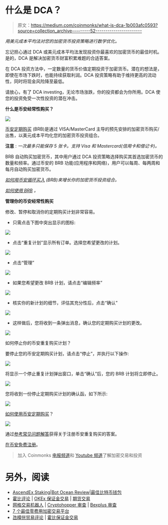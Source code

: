 # 什么是 DCA？

> 原文：<https://medium.com/coinmonks/what-is-dca-1b003afc0593?source=collection_archive---------52----------------------->

*用美元成本平均法对您的加密货币投资策略进行数学优化。*

忘记担心通过 DCA 或美元成本平均法发现投资你最喜欢的加密货币的最佳时机。是的，DCA 是解决加密货币财富积累难题的合适答案。

在 DCA 投资方法中，一定数量的货币价值定期投资于加密货币。潜在的想法是，即使在市场下跌时，也能持续获取利润。DCA 投资策略有助于维持更高的流动性，同时将现金风险降至最低。

请放心，有了 DCA investing，无论市场涨跌，你的投资都会为你所用。DCA 使您的投资免受一次性投资的潜在冲击。

**什么是币安经常性购买？**

![](img/abe1ae0bbd3db35dd51f4a562bd2c85f.png)

[币安定期购买](https://www.binance.com/en/buy-sell-crypto?channel=card&fiat=EUR&recurring=open?ref=UUTW4MZQ) (BRB)是通过 VISA/MasterCard 主导的预先安排的加密货币购买/出售，以美元成本平均化您的加密货币投资组合。

**注意** : *一次最多只能保存 5 张卡。支持 Visa 和 Mastercard(信用卡和借记卡)。*

BRB 自动购买加密货币，其中用户通过 DCA 投资策略选择购买其首选加密货币的数量和频率。通过币安的 BRB 功能(应用程序和网络)，用户可以每周、每两周和每月自动购买加密货币。

[*如何用币安循环买入*](https://www.binance.com/en/blog/fiat/how-to-grow-your-crypto-portfolio-with-recurring-buy-421499824684903346) *(BRB)来增长你的加密货币投资组合。*

[*如何使用 BRB*](https://www.binance.com/en/support/faq/3b628537b6314964bb08b5b22fab6c18) *。*

**管理你的币安经常性购买**

修改、暂停和取消你的定期购买计划非常容易。

*   只需点击下图中突出显示的图标:

![](img/fcad18217cd0d8f7c85b36ec5490d6c6.png)

*   点击“重复计划”显示所有订单。选择您希望更改的计划。

![](img/1f387bb7e124984156e5b7546aa765d8.png)

*   点击“管理”

![](img/fb39bd056224fa6c237bb70169a5813f.png)

*   如果您希望更改 BRB 计划，请点击“编辑频率”

![](img/66689d3c16d98d6b5d38551955cd18e2.png)

*   核实你的新计划的细节，评估其充分性后，点击“确认”

![](img/c178fc0fbe59df1f6bae5b35af7dd2a2.png)

*   这样做后，您将收到一条弹出消息，确认您的定期购买计划的更改。

![](img/034831ca48a1b843d31621cced004ac1.png)

如何停止你的币安重复购买计划？

要停止您的币安定期购买计划，请点击“停止”，并执行以下操作:

![](img/57716b4aa3ccbdd3c9e9a9d6b523c3c4.png)

将显示一个停止重复计划弹出窗口，单击“确认”后，您的 BRB 计划将立即停止。

![](img/fd8a6666520a5cc409d25054f09dbfc7.png)

您将收到一份停止定期购买计划的确认函，如下所示:

![](img/b26be80ba1e1590a3703aa7c24e15e40.png)

[如何使用币安定期购买](https://www.binance.com/en/support/faq/3b628537b6314964bb08b5b22fab6c18)？

![](img/2e0f559658c5cd9dd94b2ff37d49c7f8.png)

通过[参考常见问题解答](https://www.binance.com/en/support/faq/3b628537b6314964bb08b5b22fab6c18)获得关于注册币安重复购买的答案。

[在币安免费注册](https://accounts.binance.com/en/register?ref=UUTW4MZQ)。

> 加入 Coinmonks [电报频道](https://t.me/coincodecap)和 [Youtube 频道](https://www.youtube.com/c/coinmonks/videos)了解加密交易和投资

# 另外，阅读

*   [AscendEx Staking](https://coincodecap.com/ascendex-staking)|[Bot Ocean Review](https://coincodecap.com/bot-ocean-review)|[最佳比特币钱包](https://coincodecap.com/bitcoin-wallets-india)
*   [霍比评论](https://coincodecap.com/huobi-review) | [OKEx 保证金交易](https://coincodecap.com/okex-margin-trading) | [期货交易](https://coincodecap.com/futures-trading)
*   [网格交易机器人](https://coincodecap.com/grid-trading) | [Cryptohopper 审查](/coinmonks/cryptohopper-review-a388ff5bae88) | [Bexplus 审查](https://coincodecap.com/bexplus-review)
*   [7 个最佳零费用加密交易平台](https://coincodecap.com/zero-fee-crypto-exchanges)
*   [氹欞侊贸易评论](https://coincodecap.com/anny-trade-review) | [霍比保证金交易](/coinmonks/huobi-margin-trading-b3b06cdc1519)